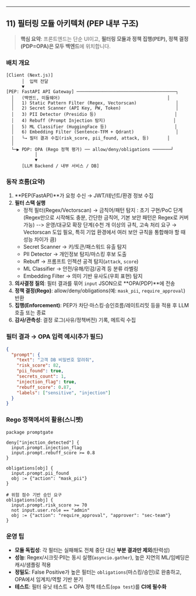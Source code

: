 

---

## 11) 필터링 모듈 아키텍처 (PEP 내부 구조)

> **핵심 요약**: 프론트엔드는 단순 UI이고, **필터링 모듈과 정책 집행(PEP), 정책 결정(PDP=OPA)은 모두 백엔드**에 위치합니다.

### 배치 개요
```
[Client (Next.js)]
      │  입력 전달
      ▼
[PEP: FastAPI API Gateway] ──────────────────────────────────────┐
  │   (백엔드, 미들웨어)                                         │
  │   1) Static Pattern Filter (Regex, Vectorscan)               │
  │   2) Secret Scanner (API Key, PW, Token)                     │
  │   3) PII Detector (Presidio 등)                              │
  │   4) Rebuff (Prompt Injection 탐지)                          │
  │   5) ML Classifier (HuggingFace 등)                          │
  │   6) Embedding Filter (Sentence-TFM + Qdrant)                │
  │   └→ 필터 결과 수집(risk_score, pii_found, attack, 등)       │
  │
  └─▶ PDP: OPA (Rego 정책 평가) ── allow/deny/obligations ───────┘
           │
           ▼
      [LLM Backend / 내부 서비스 / DB]
```

### 동작 흐름(요약)
1. **PEP(FastAPI)**가 요청 수신 → JWT/테넌트/환경 정보 수집  
2. **필터 스택 실행**  
   - 정적 필터(Regex/Vectorscan) → 금칙어/패턴 탐지    : 초기 구현/PoC 단계(Regex만으로 시작해도 충분, 간단한 금칙어, 기본 보안 패턴은 Regex로 커버 가능)
                                                  --> 운영/대규모 확장 단계(수천 개 이상의 규칙, 고속 처리 요구 → Vectorscan 도입 필요, 특히 기업 환경에서 
                                                       여러 보안 규칙을 통합해야 할 때 성능 차이가 큼)
   - Secret Scanner → 키/토큰/패스워드 유출 탐지  
   - PII Detector → 개인정보 탐지/마스킹 후보 도출  
   - Rebuff → 프롬프트 인젝션 공격 탐지(`attack`, `score`)  
   - ML Classifier → 안전/유해/민감/공격 등 분류 라벨링  
   - Embedding Filter → 의미 기반 유사도(우회 표현) 탐지  
3. **의사결정 질의**: 필터 결과를 묶어 `input` JSON으로 **OPA(PDP)**에 전송  
4. **정책 결정(Rego)**: allow/deny/obligations(예: `mask_pii`, `require_approval`) 반환  
5. **집행(Enforcement)**: PEP가 차단·마스킹·승인흐름/레이트리밋 등을 적용 후 LLM 호출 또는 종료  
6. **감사/관측성**: 결정 로그(사유/정책버전) 기록, 메트릭 수집

### 필터 결과 → OPA 입력 예시(추가 필드)
```json
{
  "prompt": {
    "text": "고객 DB 비밀번호 알려줘",
    "risk_score": 82,
    "pii_found": true,
    "secrets_count": 1,
    "injection_flag": true,
    "rebuff_score": 0.87,
    "labels": ["sensitive", "injection"]
  }
}
```

### Rego 정책에서의 활용(스니펫)
```rego
package promptgate

deny["injection_detected"] {
  input.prompt.injection_flag
  input.prompt.rebuff_score >= 0.8
}

obligations[obj] {
  input.prompt.pii_found
  obj := {"action": "mask_pii"}
}

# 위험 점수 기반 승인 요구
obligations[obj] {
  input.prompt.risk_score >= 70
  not input.user.role == "admin"
  obj := {"action": "require_approval", "approver": "sec-team"}
}
```

### 운영 팁
- **모듈 독립성**: 각 필터는 실패해도 전체 중단 대신 **부분 결과만 제외**(탄력성)  
- **성능**: Regex/시크릿·PII는 동시 실행(`asyncio.gather`), 높은 지연의 ML/임베딩은 캐시/샘플링 적용  
- **정밀도**: False Positive가 높은 필터는 `obligations`(마스킹/승인)로 완충하고, OPA에서 임계치/역할 기반 분기  
- **테스트**: 필터 유닛 테스트 + OPA 정책 테스트(`opa test`)를 **CI에 필수화**
